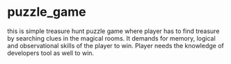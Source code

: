 # puzzle_game
this is simple treasure hunt puzzle game where player has to find treasure by searching clues in the magical rooms. It demands for memory, logical and observational skills of the player to win. Player needs the knowledge of developers tool as well to win.
